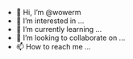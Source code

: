 - 👋 Hi, I’m @wowerm
- 👀 I’m interested in ...
- 🌱 I’m currently learning ...
- 💞️ I’m looking to collaborate on ...
- 📫 How to reach me ...

<!---
wowerm/wowerm is a ✨ special ✨ repository because its `README.md` (this file) appears on your GitHub profile.
You can click the Preview link to take a look at your changes.
--->
